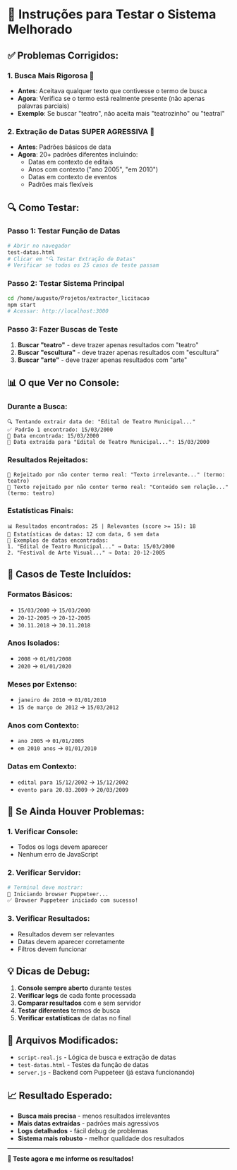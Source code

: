 # 🧪 Instruções para Testar o Sistema Melhorado

## ✅ **Problemas Corrigidos:**

### 1. **Busca Mais Rigorosa** 🎯
- **Antes**: Aceitava qualquer texto que contivesse o termo de busca
- **Agora**: Verifica se o termo está realmente presente (não apenas palavras parciais)
- **Exemplo**: Se buscar "teatro", não aceita mais "teatrozinho" ou "teatral"

### 2. **Extração de Datas SUPER AGRESSIVA** 📅
- **Antes**: Padrões básicos de data
- **Agora**: 20+ padrões diferentes incluindo:
  - Datas em contexto de editais
  - Anos com contexto ("ano 2005", "em 2010")
  - Datas em contexto de eventos
  - Padrões mais flexíveis

## 🔍 **Como Testar:**

### **Passo 1: Testar Função de Datas**
```bash
# Abrir no navegador
test-datas.html
# Clicar em "🔍 Testar Extração de Datas"
# Verificar se todos os 25 casos de teste passam
```

### **Passo 2: Testar Sistema Principal**
```bash
cd /home/augusto/Projetos/extractor_licitacao
npm start
# Acessar: http://localhost:3000
```

### **Passo 3: Fazer Buscas de Teste**
1. **Buscar "teatro"** - deve trazer apenas resultados com "teatro"
2. **Buscar "escultura"** - deve trazer apenas resultados com "escultura"
3. **Buscar "arte"** - deve trazer apenas resultados com "arte"

## 📊 **O que Ver no Console:**

### **Durante a Busca:**
```
🔍 Tentando extrair data de: "Edital de Teatro Municipal..."
✅ Padrão 1 encontrado: 15/03/2000
📅 Data encontrada: 15/03/2000
📅 Data extraída para "Edital de Teatro Municipal...": 15/03/2000
```

### **Resultados Rejeitados:**
```
🚫 Rejeitado por não conter termo real: "Texto irrelevante..." (termo: teatro)
🚫 Texto rejeitado por não conter termo real: "Conteúdo sem relação..." (termo: teatro)
```

### **Estatísticas Finais:**
```
📊 Resultados encontrados: 25 | Relevantes (score >= 15): 18
📅 Estatísticas de datas: 12 com data, 6 sem data
📅 Exemplos de datas encontradas:
1. "Edital de Teatro Municipal..." → Data: 15/03/2000
2. "Festival de Arte Visual..." → Data: 20-12-2005
```

## 🎯 **Casos de Teste Incluídos:**

### **Formatos Básicos:**
- `15/03/2000` → `15/03/2000`
- `20-12-2005` → `20-12-2005`
- `30.11.2018` → `30.11.2018`

### **Anos Isolados:**
- `2008` → `01/01/2008`
- `2020` → `01/01/2020`

### **Meses por Extenso:**
- `janeiro de 2010` → `01/01/2010`
- `15 de março de 2012` → `15/03/2012`

### **Anos com Contexto:**
- `ano 2005` → `01/01/2005`
- `em 2010 anos` → `01/01/2010`

### **Datas em Contexto:**
- `edital para 15/12/2002` → `15/12/2002`
- `evento para 20.03.2009` → `20/03/2009`

## 🚨 **Se Ainda Houver Problemas:**

### **1. Verificar Console:**
- Todos os logs devem aparecer
- Nenhum erro de JavaScript

### **2. Verificar Servidor:**
```bash
# Terminal deve mostrar:
🚀 Iniciando browser Puppeteer...
✅ Browser Puppeteer iniciado com sucesso!
```

### **3. Verificar Resultados:**
- Resultados devem ser relevantes
- Datas devem aparecer corretamente
- Filtros devem funcionar

## 💡 **Dicas de Debug:**

1. **Console sempre aberto** durante testes
2. **Verificar logs** de cada fonte processada
3. **Comparar resultados** com e sem servidor
4. **Testar diferentes** termos de busca
5. **Verificar estatísticas** de datas no final

## 🔧 **Arquivos Modificados:**

- `script-real.js` - Lógica de busca e extração de datas
- `test-datas.html` - Testes da função de datas
- `server.js` - Backend com Puppeteer (já estava funcionando)

## 📈 **Resultado Esperado:**

- **Busca mais precisa** - menos resultados irrelevantes
- **Mais datas extraídas** - padrões mais agressivos
- **Logs detalhados** - fácil debug de problemas
- **Sistema mais robusto** - melhor qualidade dos resultados

---

**🎯 Teste agora e me informe os resultados!**
